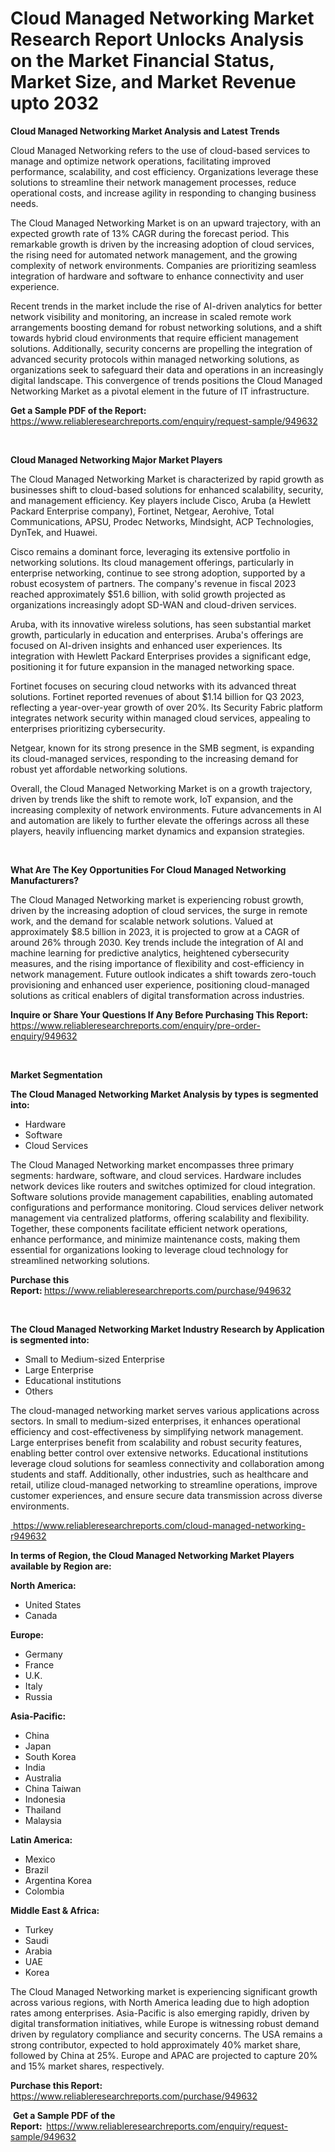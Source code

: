 <p><h1>Cloud Managed Networking Market Research Report Unlocks Analysis on the Market Financial Status, Market Size, and Market Revenue upto 2032</h1></p><p><strong>Cloud Managed Networking Market Analysis and Latest Trends</strong></p>
<p><p>Cloud Managed Networking refers to the use of cloud-based services to manage and optimize network operations, facilitating improved performance, scalability, and cost efficiency. Organizations leverage these solutions to streamline their network management processes, reduce operational costs, and increase agility in responding to changing business needs. </p><p>The Cloud Managed Networking Market is on an upward trajectory, with an expected growth rate of 13% CAGR during the forecast period. This remarkable growth is driven by the increasing adoption of cloud services, the rising need for automated network management, and the growing complexity of network environments. Companies are prioritizing seamless integration of hardware and software to enhance connectivity and user experience. </p><p>Recent trends in the market include the rise of AI-driven analytics for better network visibility and monitoring, an increase in scaled remote work arrangements boosting demand for robust networking solutions, and a shift towards hybrid cloud environments that require efficient management solutions. Additionally, security concerns are propelling the integration of advanced security protocols within managed networking solutions, as organizations seek to safeguard their data and operations in an increasingly digital landscape. This convergence of trends positions the Cloud Managed Networking Market as a pivotal element in the future of IT infrastructure.</p></p>
<p><strong>Get a Sample PDF of the Report:&nbsp;</strong> <a href="https://www.reliableresearchreports.com/enquiry/request-sample/949632?utm_campaign=48&utm_medium=2&utm_source=Github&utm_content=ia&utm_term=17042025&utm_id=cloud-managed-networking">https://www.reliableresearchreports.com/enquiry/request-sample/949632</a></p>
<p>&nbsp;</p>
<p><strong>Cloud Managed Networking Major Market Players</strong></p>
<p><p>The Cloud Managed Networking Market is characterized by rapid growth as businesses shift to cloud-based solutions for enhanced scalability, security, and management efficiency. Key players include Cisco, Aruba (a Hewlett Packard Enterprise company), Fortinet, Netgear, Aerohive, Total Communications, APSU, Prodec Networks, Mindsight, ACP Technologies, DynTek, and Huawei.</p><p>Cisco remains a dominant force, leveraging its extensive portfolio in networking solutions. Its cloud management offerings, particularly in enterprise networking, continue to see strong adoption, supported by a robust ecosystem of partners. The company's revenue in fiscal 2023 reached approximately $51.6 billion, with solid growth projected as organizations increasingly adopt SD-WAN and cloud-driven services.</p><p>Aruba, with its innovative wireless solutions, has seen substantial market growth, particularly in education and enterprises. Aruba's offerings are focused on AI-driven insights and enhanced user experiences. Its integration with Hewlett Packard Enterprises provides a significant edge, positioning it for future expansion in the managed networking space.</p><p>Fortinet focuses on securing cloud networks with its advanced threat solutions. Fortinet reported revenues of about $1.14 billion for Q3 2023, reflecting a year-over-year growth of over 20%. Its Security Fabric platform integrates network security within managed cloud services, appealing to enterprises prioritizing cybersecurity.</p><p>Netgear, known for its strong presence in the SMB segment, is expanding its cloud-managed services, responding to the increasing demand for robust yet affordable networking solutions. </p><p>Overall, the Cloud Managed Networking Market is on a growth trajectory, driven by trends like the shift to remote work, IoT expansion, and the increasing complexity of network environments. Future advancements in AI and automation are likely to further elevate the offerings across all these players, heavily influencing market dynamics and expansion strategies.</p></p>
<p>&nbsp;</p>
<p><strong>What Are The Key Opportunities For Cloud Managed Networking Manufacturers?</strong></p>
<p><p>The Cloud Managed Networking market is experiencing robust growth, driven by the increasing adoption of cloud services, the surge in remote work, and the demand for scalable network solutions. Valued at approximately $8.5 billion in 2023, it is projected to grow at a CAGR of around 26% through 2030. Key trends include the integration of AI and machine learning for predictive analytics, heightened cybersecurity measures, and the rising importance of flexibility and cost-efficiency in network management. Future outlook indicates a shift towards zero-touch provisioning and enhanced user experience, positioning cloud-managed solutions as critical enablers of digital transformation across industries.</p></p>
<p><strong>Inquire or Share Your Questions If Any Before Purchasing This Report:</strong> <a href="https://www.reliableresearchreports.com/enquiry/pre-order-enquiry/949632?utm_campaign=48&utm_medium=2&utm_source=Github&utm_content=ia&utm_term=17042025&utm_id=cloud-managed-networking">https://www.reliableresearchreports.com/enquiry/pre-order-enquiry/949632</a></p>
<p>&nbsp;</p>
<p><strong>Market Segmentation</strong></p>
<p><strong>The Cloud Managed Networking Market Analysis by types is segmented into:</strong></p>
<p><ul><li>Hardware</li><li>Software</li><li>Cloud Services</li></ul></p>
<p><p>The Cloud Managed Networking market encompasses three primary segments: hardware, software, and cloud services. Hardware includes network devices like routers and switches optimized for cloud integration. Software solutions provide management capabilities, enabling automated configurations and performance monitoring. Cloud services deliver network management via centralized platforms, offering scalability and flexibility. Together, these components facilitate efficient network operations, enhance performance, and minimize maintenance costs, making them essential for organizations looking to leverage cloud technology for streamlined networking solutions.</p></p>
<p><strong>Purchase this Report:&nbsp;</strong><a href="https://www.reliableresearchreports.com/purchase/949632?utm_campaign=48&utm_medium=2&utm_source=Github&utm_content=ia&utm_term=17042025&utm_id=cloud-managed-networking">https://www.reliableresearchreports.com/purchase/949632</a></p>
<p>&nbsp;</p>
<p><strong>The Cloud Managed Networking Market Industry Research by Application is segmented into:</strong></p>
<p><ul><li>Small to Medium-sized Enterprise</li><li>Large Enterprise</li><li>Educational institutions</li><li>Others</li></ul></p>
<p><p>The cloud-managed networking market serves various applications across sectors. In small to medium-sized enterprises, it enhances operational efficiency and cost-effectiveness by simplifying network management. Large enterprises benefit from scalability and robust security features, enabling better control over extensive networks. Educational institutions leverage cloud solutions for seamless connectivity and collaboration among students and staff. Additionally, other industries, such as healthcare and retail, utilize cloud-managed networking to streamline operations, improve customer experiences, and ensure secure data transmission across diverse environments.</p></p>
<p><a href="https://www.reliableresearchreports.com/cloud-managed-networking-r949632?utm_campaign=48&utm_medium=2&utm_source=Github&utm_content=ia&utm_term=17042025&utm_id=cloud-managed-networking">&nbsp;https://www.reliableresearchreports.com/cloud-managed-networking-r949632</a></p>
<p><strong>In terms of Region, the Cloud Managed Networking Market Players available by Region are:</strong></p>
<p>
    <p> <strong> North America: </strong>
        <ul>
            <li>United States</li>
            <li>Canada</li>
        </ul>
        </p> 
    <p> <strong> Europe: </strong>
        <ul>
            <li>Germany</li>
            <li>France</li>
            <li>U.K.</li>
            <li>Italy</li>
            <li>Russia</li>
        </ul>
        </p> 
    <p> <strong> Asia-Pacific: </strong>
        <ul>
            <li>China</li>
            <li>Japan</li>
            <li>South Korea</li>
            <li>India</li>
            <li>Australia</li>
            <li>China Taiwan</li>
            <li>Indonesia</li>
            <li>Thailand</li>
            <li>Malaysia</li>
        </ul>
        </p> 
    <p> <strong> Latin America: </strong>
        <ul>
            <li>Mexico</li>
            <li>Brazil</li>
            <li>Argentina Korea</li>
            <li>Colombia</li>
        </ul>
        </p> 
    <p> <strong> Middle East & Africa: </strong>
        <ul>
            <li>Turkey</li>
            <li>Saudi</li>
            <li>Arabia</li>
            <li>UAE</li>
            <li>Korea</li>
        </ul>
    </p>
    </p>
<p><p>The Cloud Managed Networking market is experiencing significant growth across various regions, with North America leading due to high adoption rates among enterprises. Asia-Pacific is also emerging rapidly, driven by digital transformation initiatives, while Europe is witnessing robust demand driven by regulatory compliance and security concerns. The USA remains a strong contributor, expected to hold approximately 40% market share, followed by China at 25%. Europe and APAC are projected to capture 20% and 15% market shares, respectively.</p></p>
<p><strong>Purchase this Report: </strong><a href="https://www.reliableresearchreports.com/purchase/949632?utm_campaign=48&utm_medium=2&utm_source=Github&utm_content=ia&utm_term=17042025&utm_id=cloud-managed-networking">https://www.reliableresearchreports.com/purchase/949632</a></p>
<p>&nbsp;<strong>Get a Sample PDF of the Report:&nbsp;&nbsp;</strong><a href="https://www.reliableresearchreports.com/enquiry/request-sample/949632?utm_campaign=48&utm_medium=2&utm_source=Github&utm_content=ia&utm_term=17042025&utm_id=cloud-managed-networking">https://www.reliableresearchreports.com/enquiry/request-sample/949632</a></p>
<p><strong></strong></p>
<p><p></p><p></p><p></p></p>